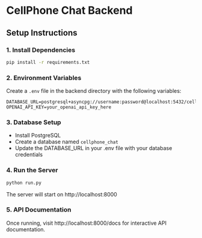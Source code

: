 # CellPhone Chat Backend

## Setup Instructions

### 1. Install Dependencies
```bash
pip install -r requirements.txt
```

### 2. Environment Variables
Create a `.env` file in the backend directory with the following variables:

```
DATABASE_URL=postgresql+asyncpg://username:password@localhost:5432/cellphone_chat
OPENAI_API_KEY=your_openai_api_key_here
```

### 3. Database Setup
- Install PostgreSQL
- Create a database named `cellphone_chat`
- Update the DATABASE_URL in your .env file with your database credentials

### 4. Run the Server
```bash
python run.py
```

The server will start on http://localhost:8000

### 5. API Documentation
Once running, visit http://localhost:8000/docs for interactive API documentation. 